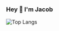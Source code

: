 ### Hey 👋 I'm Jacob

![Top Langs](https://github-readme-stats.vercel.app/api/top-langs/?username=Sawix&layout=compact)
